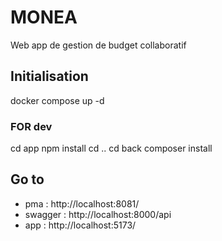 # MONEA

Web app de gestion de budget collaboratif

## Initialisation

docker compose up -d

### FOR dev

cd app
npm install
cd ..
cd back
composer install

## Go to

- pma : http://localhost:8081/
- swagger : http://localhost:8000/api
- app : http://localhost:5173/
